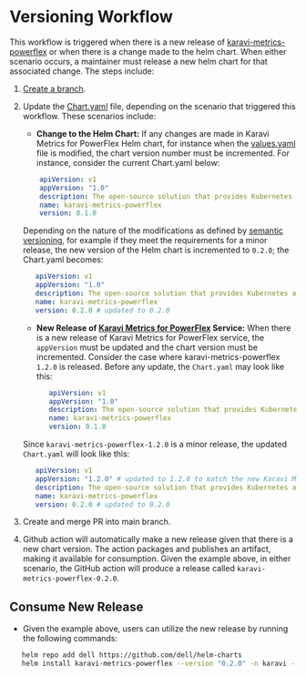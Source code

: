<!--
Copyright (c) 2020 Dell Inc., or its subsidiaries. All Rights Reserved.

Licensed under the Apache License, Version 2.0 (the "License");
you may not use this file except in compliance with the License.
You may obtain a copy of the License at

    http://www.apache.org/licenses/LICENSE-2.0
-->

# Versioning Workflow

This workflow is triggered when there is a new release of [karavi-metrics-powerflex](https://github.com/dell/karavi-metrics-powerflex) or when there is a change made to the helm chart. When either scenario occurs, a maintainer must release a new helm chart for that associated change. The steps include:

1) [Create a branch](../../CONTRIBUTING.md).
2) Update the [Chart.yaml](./Chart.yaml) file, depending on the scenario that triggered this workflow. These scenarios include:

   - **Change to the Helm Chart:**
    If any changes are made in Karavi Metrics for PowerFlex Helm chart, for instance when the [values.yaml](./values.yaml) file is modified, the chart version number must be incremented. For instance, consider the current Chart.yaml below:

    ```yaml
        apiVersion: v1
        appVersion: "1.0"
        description: The open-source solution that provides Kubernetes administrators insight into storage usage and performance for containerized applications using Dell products.
        name: karavi-metrics-powerflex
        version: 0.1.0
     ```

    Depending on the nature of the modifications as defined by [semantic versioning](http://semver.org), for example if they meet the requirements for a minor release, the new version of the Helm chart is incremented to `0.2.0`; the Chart.yaml becomes:

     ```yaml
        apiVersion: v1
        appVersion: "1.0"
        description: The open-source solution that provides Kubernetes administrators insight into storage usage and performance for containerized applications using Dell products.
        name: karavi-metrics-powerflex
        version: 0.2.0 # updated to 0.2.0
     ```

   - **New Release of [Karavi Metrics for PowerFlex](https://github.com/dell/karavi-metrics-powerflex) Service:**
    When there is a new release of Karavi Metrics for PowerFlex service, the `appVersion` must be updated and the chart version must be incremented. Consider the case where karavi-metrics-powerflex `1.2.0` is released. Before any update, the `Chart.yaml` may look like this:

     ```yaml
        apiVersion: v1
        appVersion: "1.0"
        description: The open-source solution that provides Kubernetes administrators insight into storage usage and performance for containerized applications using Dell products.
        name: karavi-metrics-powerflex
        version: 0.1.0
     ```

    Since `karavi-metrics-powerflex-1.2.0` is a minor release, the updated `Chart.yaml` will look like this:

     ```yaml
        apiVersion: v1
        appVersion: "1.2.0" # updated to 1.2.0 to match the new Karavi Metrics for PowerFlex service release
        description: The open-source solution that provides Kubernetes administrators insight into storage usage and performance for containerized applications using Dell products.
        name: karavi-metrics-powerflex
        version: 0.2.0 # updated to 0.2.0
     ```

3) Create and merge PR into main branch.
4) Github action will automatically make a new release given that there is a new chart version. The action packages and publishes an artifact,  making it available for consumption. Given the example above, in either scenario, the GitHub action will produce a release called `karavi-metrics-powerflex-0.2.0`.

## Consume New Release

- Given the example above, users can utilize the new release by running the following commands:
  
```bash
   helm repo add dell https://github.com/dell/helm-charts
   helm install karavi-metrics-powerflex --version "0.2.0" -n karavi --create-namespace
```
